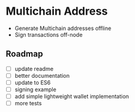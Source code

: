 # Multichain Address

* Generate Multichain addresses offline
* Sign transactions off-node

## Roadmap

- [ ] update readme
- [ ] better documentation
- [ ] update to ES6
- [ ] signing example
- [ ] add simple lightweight wallet implementation
- [ ] more tests
